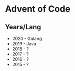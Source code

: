 # Advent of Code

## Years/Lang

- 2020 - Golang
- 2019 - Java
- 2018 - ?
- 2017 - ?
- 2016 - ?
- 2015 - ?
